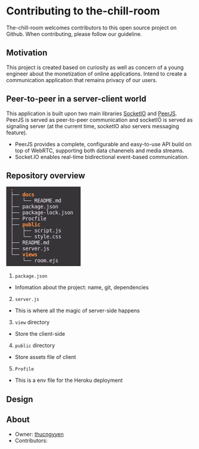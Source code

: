 # Contributing to the-chill-room

The-chill-room welcomes contributors to this open source project on Github. When contributing, please follow our guideline.

## Motivation

This project is created based on curiosity as well as concern of a young engineer about the monetization of online applications. Intend to create a communication application that remains privacy of our users.

## Peer-to-peer in a server-client world

This application is built upon two main libraries [SocketIO](https://github.com/socketio/socket.io) and [PeerJS](https://github.com/peers/peerjs). PeerJS is served as peer-to-peer communication and socketIO is served as signaling server (at the current time, socketIO also servers messaging feature).

- PeerJS provides a complete, configurable and easy-to-use API build on top of WebRTC, supporting both data chanenels and media streams.
- Socket.IO enables real-time bidirectional event-based communication.

## Repository overview

![](file_structure.png)

1. ```package.json```
- Infomation about the project: name, git, dependencies

2. ```server.js``` 
- This is where all the magic of server-side happens

3. ```view``` directory
- Store the client-side

4. ```public``` directory
- Store assets file of client

5. ```Profile```
- This is a env file for the Heroku deployment

## Design



## About
- Owner: [thucngyyen](https://github.com/thucngyyen)
- Contributors: 
